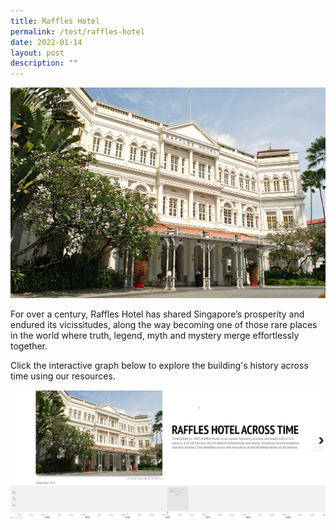 ```yaml
---
title: Raffles Hotel
permalink: /test/raffles-hotel
date: 2022-01-14
layout: post
description: ""
---
```

![Alt text for image on Isomer site](/images/raffles-hotel-sample.jpg)

For over a century, Raffles Hotel has shared Singapore’s prosperity and endured its vicissitudes, along the way becoming one of those rare places in the world where truth, legend, myth and mystery merge effortlessly together. 

Click the interactive graph below to explore the building's history across time using our resources.

[![Alt text for image on Isomer site](/images/raffles-hotel-sample-timeline.jpg)](https://cdn.knightlab.com/libs/timeline3/latest/embed/index.html?source=1TAiR9JxuuWD3JpALf_VtUt1EWRaWIphEwpwRgjm8uc8&font=Default&lang=en&initial_zoom=2&height=650)